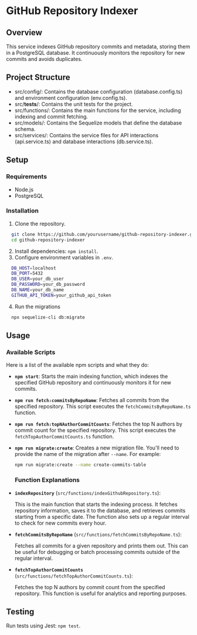 # GitHub Repository Indexer

## Overview

This service indexes GitHub repository commits and metadata, storing them in a PostgreSQL database. It continuously monitors the repository for new commits and avoids duplicates.

## Project Structure

- src/config/: Contains the database configuration (database.config.ts) and environment configuration (env.config.ts).
- src/**tests**/: Contains the unit tests for the project.
- src/functions/: Contains the main functions for the service, including indexing and commit fetching.
- src/models/: Contains the Sequelize models that define the database schema.
- src/services/: Contains the service files for API interactions (api.service.ts) and database interactions (db.service.ts).

## Setup

### Requirements

- Node.js
- PostgreSQL

### Installation

1. Clone the repository.

```sh
  git clone https://github.com/yourusername/github-repository-indexer.git
  cd github-repository-indexer
```

2. Install dependencies: `npm install`.
3. Configure environment variables in `.env`.

```sh
  DB_HOST=localhost
  DB_PORT=5432
  DB_USER=your_db_user
  DB_PASSWORD=your_db_password
  DB_NAME=your_db_name
  GITHUB_API_TOKEN=your_github_api_token
```

4. Run the migrations

```sh
  npx sequelize-cli db:migrate
```

## Usage

### Available Scripts

Here is a list of the available npm scripts and what they do:

- **`npm start`**: Starts the main indexing function, which indexes the specified GitHub repository and continuously monitors it for new commits.

- **`npm run fetch:commitsByRepoName`**: Fetches all commits from the specified repository. This script executes the `fetchCommitsByRepoName.ts` function.

- **`npm run fetch:topNAuthorCommitCounts`**: Fetches the top N authors by commit count for the specified repository. This script executes the `fetchTopAuthorCommitCounts.ts` function.

- **`npm run migrate:create`**: Creates a new migration file. You'll need to provide the name of the migration after `--name`. For example:

  ```bash
  npm run migrate:create --name create-commits-table
  ```

  ### Function Explanations

- **`indexRepository`** (`src/functions/indexGithubRepository.ts`):

  This is the main function that starts the indexing process. It fetches repository information, saves it to the database, and retrieves commits starting from a specific date. The function also sets up a regular interval to check for new commits every hour.

- **`fetchCommitsByRepoName`** (`src/functions/fetchCommitsByRepoName.ts`):

  Fetches all commits for a given repository and prints them out. This can be useful for debugging or batch processing commits outside of the regular interval.

- **`fetchTopAuthorCommitCounts`** (`src/functions/fetchTopAuthorCommitCounts.ts`):

  Fetches the top N authors by commit count from the specified repository. This function is useful for analytics and reporting purposes.

## Testing

Run tests using Jest: `npm test`.
